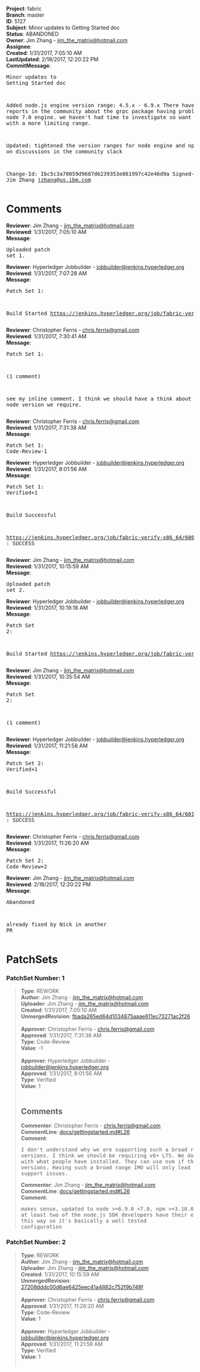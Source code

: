 <strong>Project</strong>: fabric<br><strong>Branch</strong>: master<br><strong>ID</strong>: 5127<br><strong>Subject</strong>: Minor updates to Getting Started doc<br><strong>Status</strong>: ABANDONED<br><strong>Owner</strong>: Jim Zhang - jim_the_matrix@hotmail.com<br><strong>Assignee</strong>:<br><strong>Created</strong>: 1/31/2017, 7:05:10 AM<br><strong>LastUpdated</strong>: 2/18/2017, 12:20:22 PM<br><strong>CommitMessage</strong>:<br><pre>Minor updates to Getting Started doc

Added node.js engine version range: 4.5.x - 6.9.x
There have been reports in the community about the grpc package
having problems with node 7.0 engine. we haven't had time to
investigate so want to be safe with a more limiting range.

Updated: tightened the version ranges for node engine and npm
based on discussions in the community slack

Change-Id: Ibc5c3a70059d9687d6239353e861997c42e46d9a
Signed-off-by: Jim Zhang <jzhang@us.ibm.com>
</pre><h1>Comments</h1><strong>Reviewer</strong>: Jim Zhang - jim_the_matrix@hotmail.com<br><strong>Reviewed</strong>: 1/31/2017, 7:05:10 AM<br><strong>Message</strong>: <pre>Uploaded patch set 1.</pre><strong>Reviewer</strong>: Hyperledger Jobbuilder - jobbuilder@jenkins.hyperledger.org<br><strong>Reviewed</strong>: 1/31/2017, 7:07:28 AM<br><strong>Message</strong>: <pre>Patch Set 1:

Build Started https://jenkins.hyperledger.org/job/fabric-verify-x86_64/6002/</pre><strong>Reviewer</strong>: Christopher Ferris - chris.ferris@gmail.com<br><strong>Reviewed</strong>: 1/31/2017, 7:30:41 AM<br><strong>Message</strong>: <pre>Patch Set 1:

(1 comment)

see my inline comment. I think we should have a think about which node version we require.</pre><strong>Reviewer</strong>: Christopher Ferris - chris.ferris@gmail.com<br><strong>Reviewed</strong>: 1/31/2017, 7:31:38 AM<br><strong>Message</strong>: <pre>Patch Set 1: Code-Review-1</pre><strong>Reviewer</strong>: Hyperledger Jobbuilder - jobbuilder@jenkins.hyperledger.org<br><strong>Reviewed</strong>: 1/31/2017, 8:01:56 AM<br><strong>Message</strong>: <pre>Patch Set 1: Verified+1

Build Successful 

https://jenkins.hyperledger.org/job/fabric-verify-x86_64/6002/ : SUCCESS</pre><strong>Reviewer</strong>: Jim Zhang - jim_the_matrix@hotmail.com<br><strong>Reviewed</strong>: 1/31/2017, 10:15:59 AM<br><strong>Message</strong>: <pre>Uploaded patch set 2.</pre><strong>Reviewer</strong>: Hyperledger Jobbuilder - jobbuilder@jenkins.hyperledger.org<br><strong>Reviewed</strong>: 1/31/2017, 10:19:18 AM<br><strong>Message</strong>: <pre>Patch Set 2:

Build Started https://jenkins.hyperledger.org/job/fabric-verify-x86_64/6010/</pre><strong>Reviewer</strong>: Jim Zhang - jim_the_matrix@hotmail.com<br><strong>Reviewed</strong>: 1/31/2017, 10:35:54 AM<br><strong>Message</strong>: <pre>Patch Set 2:

(1 comment)</pre><strong>Reviewer</strong>: Hyperledger Jobbuilder - jobbuilder@jenkins.hyperledger.org<br><strong>Reviewed</strong>: 1/31/2017, 11:21:58 AM<br><strong>Message</strong>: <pre>Patch Set 2: Verified+1

Build Successful 

https://jenkins.hyperledger.org/job/fabric-verify-x86_64/6010/ : SUCCESS</pre><strong>Reviewer</strong>: Christopher Ferris - chris.ferris@gmail.com<br><strong>Reviewed</strong>: 1/31/2017, 11:26:20 AM<br><strong>Message</strong>: <pre>Patch Set 2: Code-Review+2</pre><strong>Reviewer</strong>: Jim Zhang - jim_the_matrix@hotmail.com<br><strong>Reviewed</strong>: 2/18/2017, 12:20:22 PM<br><strong>Message</strong>: <pre>Abandoned

already fixed by Nick in another PR</pre><h1>PatchSets</h1><h3>PatchSet Number: 1</h3><blockquote><strong>Type</strong>: REWORK<br><strong>Author</strong>: Jim Zhang - jim_the_matrix@hotmail.com<br><strong>Uploader</strong>: Jim Zhang - jim_the_matrix@hotmail.com<br><strong>Created</strong>: 1/31/2017, 7:05:10 AM<br><strong>UnmergedRevision</strong>: [fbada265ed64d1034875aaae611ec73271ac2f26](https://github.com/hyperledger-gerrit-archive/fabric/commit/fbada265ed64d1034875aaae611ec73271ac2f26)<br><br><strong>Approver</strong>: Christopher Ferris - chris.ferris@gmail.com<br><strong>Approved</strong>: 1/31/2017, 7:31:38 AM<br><strong>Type</strong>: Code-Review<br><strong>Value</strong>: -1<br><br><strong>Approver</strong>: Hyperledger Jobbuilder - jobbuilder@jenkins.hyperledger.org<br><strong>Approved</strong>: 1/31/2017, 8:01:56 AM<br><strong>Type</strong>: Verified<br><strong>Value</strong>: 1<br><br><h2>Comments</h2><strong>Commenter</strong>: Christopher Ferris - chris.ferris@gmail.com<br><strong>CommentLine</strong>: [docs/gettingstarted.md#L26](https://github.com/hyperledger-gerrit-archive/fabric/blob/fbada265ed64d1034875aaae611ec73271ac2f26/docs/gettingstarted.md#L26)<br><strong>Comment</strong>: <pre>I don't understand why we are supporting such a broad range of versions. I think we should be requiring v6+ LTS. We don't need to go with what people have installed. They can use nvm if they need to manage versions. Having such a broad range IMO will only lead to more potential support issues.</pre><strong>Commenter</strong>: Jim Zhang - jim_the_matrix@hotmail.com<br><strong>CommentLine</strong>: [docs/gettingstarted.md#L26](https://github.com/hyperledger-gerrit-archive/fabric/blob/fbada265ed64d1034875aaae611ec73271ac2f26/docs/gettingstarted.md#L26)<br><strong>Comment</strong>: <pre>makes sense, updated to node >=6.9.0 <7.0, npm >=3.10.0. at least two of the node.js SDK developers have their environment set up this way so it's basically a well tested configuration</pre></blockquote><h3>PatchSet Number: 2</h3><blockquote><strong>Type</strong>: REWORK<br><strong>Author</strong>: Jim Zhang - jim_the_matrix@hotmail.com<br><strong>Uploader</strong>: Jim Zhang - jim_the_matrix@hotmail.com<br><strong>Created</strong>: 1/31/2017, 10:15:59 AM<br><strong>UnmergedRevision</strong>: [27208dddc00d6ae6425eec41a4882c752f9b748f](https://github.com/hyperledger-gerrit-archive/fabric/commit/27208dddc00d6ae6425eec41a4882c752f9b748f)<br><br><strong>Approver</strong>: Christopher Ferris - chris.ferris@gmail.com<br><strong>Approved</strong>: 1/31/2017, 11:26:20 AM<br><strong>Type</strong>: Code-Review<br><strong>Value</strong>: 1<br><br><strong>Approver</strong>: Hyperledger Jobbuilder - jobbuilder@jenkins.hyperledger.org<br><strong>Approved</strong>: 1/31/2017, 11:21:58 AM<br><strong>Type</strong>: Verified<br><strong>Value</strong>: 1<br><br></blockquote>